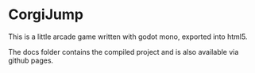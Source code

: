 # CorgiJump

This is a little arcade game written with godot mono, exported into html5.

The docs folder contains the compiled project and is also available via github pages.
